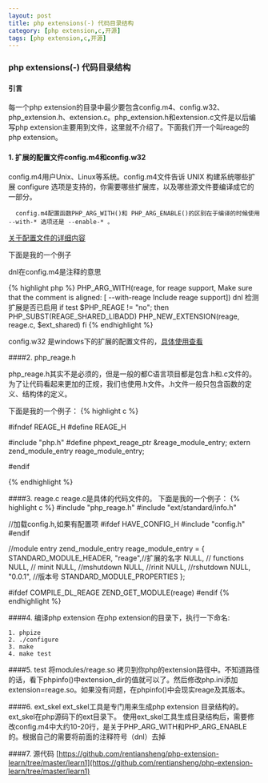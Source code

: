 ```yaml
---
layout: post
title: php extensions(-) 代码目录结构
category: [php extension,c,开源]
tags: [php extension,c,开源]
---
```



### php extensions(-) 代码目录结构

#### 引言
   每一个php extension的目录中最少要包含config.m4、config.w32、php_extension.h、extension.c。php_extension.h和extension.c文件是以后编写php extension主要用到文件，这里就不介绍了。下面我们开一个叫reage的php extension。

#### 1. 扩展的配置文件config.m4和config.w32

   config.m4用户Unix、Linux等系统。config.m4文件告诉 UNIX 构建系统哪些扩展 configure 选项是支持的，你需要哪些扩展库，以及哪些源文件要编译成它的一部分。
   
   
 
```
  config.m4配置函数PHP_ARG_WITH()和 PHP_ARG_ENABLE()的区别在于编译的时候使用 --with-* 选项还是 --enable-* 。
```

[关于配置文件的详细内容](http://php.net/manual/zh/internals2.structure.files.php)

下面是我的一个例子

dnl在config.m4是注释的意思 

{% highlight php %}
PHP_ARG_WITH(reage, for reage support,
Make sure that the comment is aligned:
[  --with-reage             Include reage support])
dnl 检测扩展是否已启用
if test $PHP_REAGE != "no"; then
    PHP_SUBST(REAGE_SHARED_LIBADD)
    PHP_NEW_EXTENSION(reage, reage.c, $ext_shared)
fi
{% endhighlight %}
 


config.w32 是windows下的扩展的配置文件的，[具体使用查看](http://php.net/manual/zh/internals2.structure.files.php)


####2. php_reage.h

php_reage.h其实不是必须的，但是一般的都C语言项目都是包含.h和.c文件的。为了让代码看起来更加的正规，我们也使用.h文件。.h文件一般只包含函数的定义、结构体的定义。

下面是我的一个例子：
{% highlight c %}

#ifndef REAGE_H
#define REAGE_H


#include "php.h"
#define phpext_reage_ptr &reage_module_entry;
extern zend_module_entry reage_module_entry;

#endif

{% endhighlight %}


####3. reage.c
reage.c是具体的代码文件的。
下面是我的一个例子：
{% highlight c %}
#include "php_reage.h"
#include "ext/standard/info.h"

//加载config.h,如果有配置项
#ifdef HAVE_CONFIG_H
#include "config.h"
#endif


//module entry
zend_module_entry reage_module_entry = {
    STANDARD_MODULE_HEADER,
    "reage",//扩展的名字
    NULL, // functions
    NULL, // minit
    NULL, //mshutdown
    NULL, //rinit
    NULL, //rshutdown
    NULL,
    "0.0.1", //版本号
    STANDARD_MODULE_PROPERTIES
};

#ifdef COMPILE_DL_REAGE
ZEND_GET_MODULE(reage)
#endif
{% endhighlight %}



####4. 编译php extension
   在php extension的目录下，执行一下命名:
   
   ```
   1. phpize
   2. ./configure
   3. make
   4. make test
   ```

####5. test 
    将modules/reage.so 拷贝到你php的extension路径中。不知道路径的话，看下phpinfo()中extension_dir的值就可以了。然后修改php.ini添加extension=reage.so。如果没有问题，在phpinfo()中会现实reage及其版本。


####6. ext_skel
  ext_skel工具是专门用来生成php extension 目录结构的。ext_skel在php源码下的ext目录下。
  使用ext_skel工具生成目录结构后，需要修改config.m4中大约10-20行，是关于PHP_ARG_WITH和PHP_ARG_ENABLE的。根据自己的需要将前面的注释符号（dnl）去掉
  
####7. 源代码
[https://github.com/rentiansheng/php-extension-learn/tree/master/learn1](https://github.com/rentiansheng/php-extension-learn/tree/master/learn1)